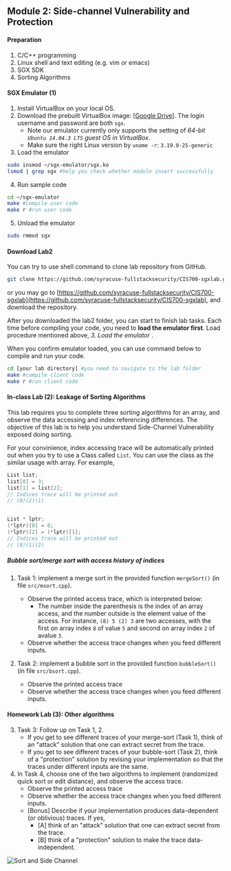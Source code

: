 Module 2: Side-channel Vulnerability and Protection
---

#### Preparation

1. C/C++ programming
2. Linux shell and text editing (e.g. vim or emacs)
3. SGX SDK
4. Sorting Algorithms 
 
#### SGX Emulator (1)

1. Install VirtualBox on your local OS.
2. Download the prebuilt VirtualBox image: [[Google Drive](https://goo.gl/3wLLic)]. The login username and password are both `sgx`.
    - Note our emulator currently only supports the setting of *64-bit `Ubuntu 14.04.3 LTS` guest OS in VirtualBox*.
    - Make sure the right Linux version by `uname -r`: `3.19.0-25-generic`
3. Load the emulator
```bash
sudo insmod ~/sgx-emulator/sgx.ko
lsmod | grep sgx #help you check whether module insert successfully
```
4. Run sample code
```bash
cd ~/sgx-emulator
make #compile user code
make r #run user code
```
5. Unload the emulator
```bash
sudo rmmod sgx
```

#### Download Lab2

You can try to use shell command to clone lab repository from GitHub.
```bash
git clone https://github.com/syracuse-fullstacksecurity/CIS700-sgxlab.git
```
or you may go to [https://github.com/syracuse-fullstacksecurity/CIS700-sgxlab](https://github.com/syracuse-fullstacksecurity/CIS700-sgxlab), and download the repository.

After you downloaded the lab2 folder, you can start to finish lab tasks. Each time before compiling your code, you need to **load the emulator first**. Load procedure mentioned above, _3. Load the emulator_ .

When you confirm emulator loaded, you can use command below to compile and run your code.
```bash
cd [your lab directory] #you need to navigate to the lab folder
make #compile client code
make r #run client code
```

#### In-class Lab (2): Leakage of Sorting Algorithms

This lab requires you to complete three sorting algorithms for an array, and observe the data accessing and index referencing differences. The objective of this lab is to help you understand Side-Channel Vulnerability exposed doing sorting.

For your convinience, index accessing trace will be automatically printed out when you try to use a Class called `List`. You can use the class as the similar usage with array. For example,

```C++
List list;
list[0] = 3;
list[1] = list[2];
// Indices trace will be printed out
// (0)(2)(1)


List * lptr;
(*lptr)[0] = 0;
(*lptr)[2] = (*lptr)[1];
// Indices trace will be printed out
// (0)(1)(2)

```

##### Bubble sort/merge sort with access history of indices

1. Task 1: implement a merge sort in the provided function `mergeSort()` (in file `src/msort.cpp`).
    - Observe the printed access trace, which is interpreted below:
        - The number inside the parenthesis is the index of an array access, and the number outside is the element value of the access. For instance, `(8) 5 (2) 3` are two accesses, with the first on array index  `8` of value `5` and second on array index `2` of avalue `3`.
    - Observe whether the access trace changes when you feed different inputs.
 

2. Task 2: implement a bubble sort in the provided function `bubbleSort()` (in file `src/bsort.cpp`).
    - Observe the printed access trace
    - Observe whether the access trace changes when you feed different inputs.
     
#### Homework Lab (3): Other algorithms
 
3. Task 3: Follow up on Task 1, 2.
    - If you get to see different traces of your merge-sort (Task 1), think of an "attack" solution that one can extract secret from the trace.
    - If you get to see different traces of your bubble-sort (Task 2), think of a "protection" solution by revising your implementation so that the traces under different inputs are the same.
4. In Task 4, choose one of the two algorithms to implement (randomized quick sort or edit distance), and observe the access trace.
    - Observe the printed access trace
    - Observe whether the access trace changes when you feed different inputs.
    * [Bonus] Describe if your implementation produces data-dependent (or oblivious) traces. If yes, 
        - [A] think of an "attack" solution that one can extract secret from the trace.
        - [B] think of a "protection" solution to make the trace data-independent. 

![Sort and Side Channel](/sort_side_channel.jpg)
